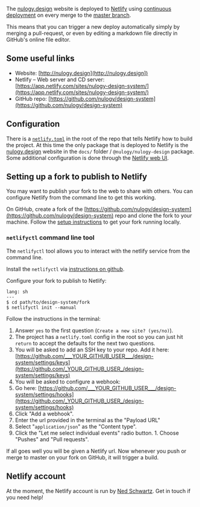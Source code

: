 The [nulogy.design](http://nulgoy.design) website is deployed to [Netlify](https://app.netlify.com/sites/nulogy-design-system/) using [continuous deployment](https://www.netlify.com/docs/continuous-deployment/) on every merge to the [master branch](https://github.com/nulogy/design-system).

This means that you can trigger a new deploy automatically simply by merging a pull-request, or even by editing a markdown file directly in GitHub's online file editor.

## Some useful links

- Website: [http://nulogy.design](http://nulogy.design])
- Netlify – Web server and CD server: [https://app.netlify.com/sites/nulogy-design-system/](https://app.netlify.com/sites/nulogy-design-system/)
- GitHub repo: [https://github.com/nulogy/design-system](https://github.com/nulogy/design-system)

## Configuration

There is a [`netlify.toml`](https://www.netlify.com/docs/netlify-toml-reference/) in the root of the repo that tells Netlify how to build the project. At this time the only package that is deployed to Netlify is the [nulogy.design](http://nulogy.design) website in the `docs/` folder / `@nulogy/nulogy-design` package. Some additional configuration is done through the [Netlify web UI](https://app.netlify.com/sites/nulogy-design-system/).

## Setting up a fork to publish to Netlify

You may want to publish your fork to the web to share with others. You can configure Netlify from the command line to get this working.

On GitHub, create a fork of the [https://github.com/nulogy/design-system](https://github.com/nulogy/design-system) repo and clone the fork to your machine. Follow the [setup instructions](getting_started/setup) to get your fork running locally.

### `netlifyctl` command line tool

The `netlifyctl` tool allows you to interact with the netlify service from the command line.

Install the `netlifyctl` via [instructions on github](https://github.com/netlify/netlifyctl).

Configure your fork to publish to Netlify:

```code
lang: sh
---
$ cd path/to/design-system/fork
$ netlifyctl init --manual
```

Follow the instructions in the terminal:

1. Answer `yes` to the first question (`Create a new site? (yes/no)`).
1. The project has a `netlify.toml` config in the root so you can just hit `return` to accept the defaults for the next two questions.
1. You will be asked to add an SSH key to your repo. Add it here: [https://github.com/___YOUR_GITHUB_USER___/design-system/settings/keys](https://github.com/_YOUR_GITHUB_USER_/design-system/settings/keys)
1. You will be asked to configure a webhook: 
  1. Go here: [https://github.com/___YOUR_GITHUB_USER___/design-system/settings/hooks](https://github.com/_YOUR_GITHUB_USER_/design-system/settings/hooks)
  1. Click "Add a webhook".
  1. Enter the url provided in the terminal as the "Payload URL"
  1. Select "`application/json`" as the "Content type".
  1. Click the "Let me select individual events" radio button.
    1. Choose "Pushes" and "Pull requests".

If all goes well you will be given a Netlify url. Now whenever you push or merge to master on your fork on GitHub, it will trigger a build.

## Netlify account

At the moment, the Netlify account is run by [Ned Schwartz](https://github.com/theinterned). Get in touch if you need help!